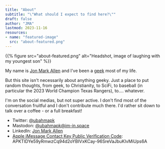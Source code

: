 ```yaml
---
title: "About"
subtitle: "\"What should I expect to find here?\""
draft: false
author: "JMA"
lastmod: 2023-11-16
resources:
- name: "featured-image"
  src: "about-featured.png"
---
```


{{% figure src="about-featured.png" alt="Headshot, image of laughing with my youngest son" %}}

My name is [Jon Mark Allen](https://keybase.io/ubahmapk) and I've been a [geek](https://geekcabi.net) most of my life.

But this site isn't necessarily about anything geeky. Just a place to put random thoughts, from geek, to Christianity, to SciFi, to baseball (in particular the 2023 World Champion Texas Rangers), to.... whatever.

I'm on the social medias, but not super active. I don't find most of the conversation fruitful and I don't contribute much there. I'd rather sit down to talk over a coffee - or a full breakfast!

- Twitter: [@ubahmapk](https://twitter.com/ubahmapk)
- Mastodon: [@ubahmapk@im-in.space](https://im-in.space/@ubahmapk)
- LinkedIn: [Jon Mark Allen](https://www.linkedin.com/in/jonmarkallen)
- [Apple iMessage Contact Key Public Verification Code](https://support.apple.com/en-mide/HT213465): APKTIDYe59yRmwzCq94d2oYBIVxKCay-96SreVaJbuKIvMiUps6A
